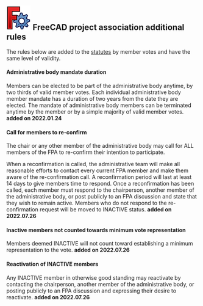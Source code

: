 ## <img src="images/freecad.svg" style="zoom:50%;" /> FreeCAD project association additional rules



The rules below are added to the [statutes](statutes.md) by member votes and have the same level of validity.



#### Administrative body mandate duration

Members can be elected to be part of the administrative body anytime, by two thirds of valid member votes. Each individual administrative body  member mandate has a duration of two years from the date they are  elected. The mandate of administrative body members can be terminated  anytime by the member or by a simple majority of valid member votes. **added on 2022.01.24**

#### Call for members to re-confirm
The chair or any other member of the administrative body may call for ALL members of the FPA to re-confirm their intention to participate.

When a reconfirmation is called, the administrative team will make all reasonable efforts to contact every current FPA member and make them aware of the re-confirmation call.
A reconfirmation period will last at least 14 days to give members time to respond.
Once a reconfirmation has been called, each member must respond to the chairperson, another member of the administrative body, or post publicly to an FPA discussion and state that they wish to remain active.
Members who do not respond to the re-confirmation request will be moved to INACTIVE status. **added on 2022.07.26**


#### Inactive members not counted towards minimum vote representation
Members deemed INACTIVE will not count toward establishing a minimum representation to the vote.  **added on 2022.07.26**

#### Reactivation of INACTIVE members
Any INACTIVE member in otherwise good standing may reactivate by contacting the chairperson, another member of the administrative body, or posting publicly to an FPA discussion and expressing their desire to reactivate.  **added on 2022.07.26**
